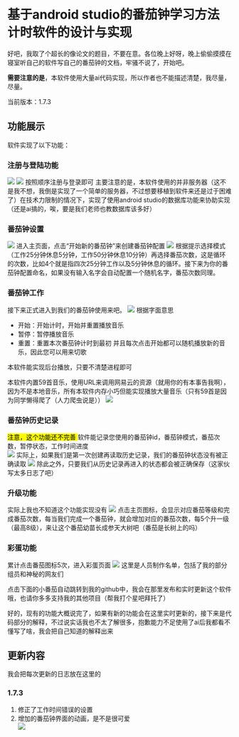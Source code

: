 # 基于android studio的番茄钟学习方法计时软件的设计与实现
好吧，我取了个超长的像论文的题目，不要在意。各位晚上好呀，晚上偷偷摸摸在寝室听自己的软件写自己的番茄钟的文档，牢骚不说了，开始吧。

**需要注意的是**，本软件使用大量ai代码实现，所以作者也不能描述清楚，我尽量，尽量。

当前版本：1.7.3
## 功能展示
软件实现了以下功能：
### 注册与登陆功能
![](vx_images/238663651268554.png)
![](vx_images/520714173825918.png)
按照顺序注册与登录即可
主要注意的是，本软件使用的并非服务器（这不是我不想，我倒是实现了一个简单的服务器，不过想要移植到软件来还是过于困难了）在技术力限制的情况下，实现了使用android studio的数据库功能来协助实现（还是ai搞的，唉，要是我们老师也教数据库该多好）
### 番茄钟设置
![](vx_images/351095481123668.png)
进入主页面，点击“开始新的番茄钟”来创建番茄钟配置
![](vx_images/192617354025818.png)
根据提示选择模式（工作25分钟休息5分钟，工作50分钟休息10分钟）再选择番茄次数，这是循环的次数，比如4个就是指四次25分钟工作以及5分钟休息的循环。接下来为你的番茄钟配置命名，如果没有输入名字会自动配置一个随机名字，番茄次数同理。
### 番茄钟工作
接下来正式进入到我们的番茄钟使用来吧。
![](vx_images/432636451531790.png)
根据字面意思
* 开始：开始计时，开始并重置播放音乐
* 暂停：暂停播放音乐
* 重置：重置本次番茄钟计时到最初
并且每次点击开始都可以随机播放新的音乐，因此您可以用来切歌

本软件能实现后台播放，只要不清楚进程即可

本软件内置59首音乐，使用URL来调用网易云的资源（就用你的有本事告我啊），因为不是本地音乐，所有本软件内存小巧但能实现播放大量音乐（只有59首是因为同学懒得爬了（人力爬虫说是））
![](vx_images/517768478414667.png)
### 番茄钟历史记录
<mark>注意，这个功能还不完善 </mark>
软件能记录您使用的番茄钟id，番茄钟模式，番茄次数，暂停状态，工作时间进度  
![](vx_images/63411980715369.png)
实际上，如果我们是第一次创建再读取历史记录，我们的番茄钟状态没有被正确读取
![](vx_images/595464209205891.png)
除此之外，只要我们从历史记录再进入的状态都会被正确保存（这家伙写太多日志了吧）
### 升级功能
实际上我也不知道这个功能实现没有
![](vx_images/395050845233442.png)
点击主页图标，会显示对应番茄等级和完成番茄次数，每当我们完成一个番茄钟，就会增加对应的番茄次数，每5个升一级（最高8级），来让这个番茄幼苗长成参天大树吧（番茄是长树上的吗）
### 彩蛋功能
累计点击番茄图标5次，进入彩蛋页面
![](vx_images/517761492404764.png)
这里是人员制作名单，包括了我的部分组员和神秘的网友们

点击下面的小番茄自动跳转到我的github中，我会在那里发布和实时更新这个软件哦，也请你多多支持我的其他项目（帮我打个星吧拜托了）

好的，现有的功能大概说完了，如果有新的功能会在这里实时更新的，接下来是代码部分的解释，不过说实话我也不太了解很多，抱歉能力不足使用了ai后我都看不懂写了啥，我会把自己知道的解释出来

## 更新内容
我会把每次更新的日志放在这里的
### 1.7.3
1. 修正了工作时间错误的设置
2. 增加的番茄钟界面的动画，是不是很可爱  
![](vx_images/496696719031676.png)
